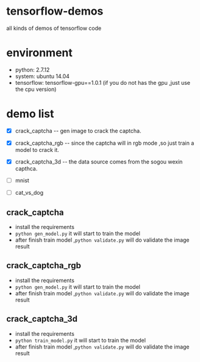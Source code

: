 # tensorflow-demos
all kinds of demos of tensorflow code 

# environment
* python: 2.7.12
* system: ubuntu 14.04
* tensorflow: tensorflow-gpu==1.0.1 (if you do not has the gpu ,just use the cpu version)

# demo list 
* [x] crack_captcha -- gen image to crack the captcha.
* [x] crack_captcha_rgb -- since the captcha will in rgb mode ,so just train a model to crack it.
* [x] crack_captcha_3d -- the data source comes from the sogou wexin capthca.
* [ ] mnist
* [ ] cat_vs_dog 



## crack_captcha
* install the requirements 
* `python gen_model.py` it will start to train the model 
* after finish train model ,`python validate.py` will do validate the image result

## crack_captcha_rgb
* install the requirements
* `python gen_model.py` it will start to train the model
* after finish train model ,`python validate.py` will do validate the image result

## crack_captcha_3d

* install the requirements
* `python train_model.py` it will start to train the model
* after finish train model ,`python validate.py` will do validate the image result


